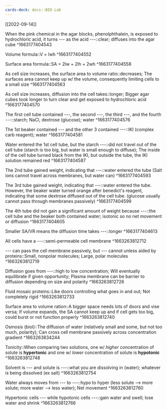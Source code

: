 ```yaml
---
cards-deck: docs::BIO Lab
---
```


[[2022-09-14]]

When the pink chemical in the agar blocks, phenolphthalein, is exposed to hydrochloric acid, it turns --- as the acid ---::clear; diffuses into the agar cube
^1663177404543

Volume formula::V = lwh
^1663177404552

Surface area formula::SA = 2lw + 2lh + 2wh
^1663177404558

As cell size increases, the surface area to volume ratio::decreases; The surfaces area cannot keep up w/ the volume, consequently limiting cells to a small size
^1663177404563

As cell size increases, diffusion into the cell takes::longer; Bigger agar cubes took longer to turn clear and get exposed to hydrochloric acid
^1663177404570

The first cell tube contained ---, the second ---, the third ---, and the fourth ---::starch; NaCl, dextrose (glucose); water
^1663177404576

The 1st beaker contained --- and the other 3 contained ---::IKI (complex carb reagent); water
^1663177404581

Water entered the 1st cell tube, but the starch ---::did not travel out of the cell tube (starch is too big, but water is small enough to diffuse); The inside of the cell tube turned black from the IKI, but outside the tube, the IKI solution remained red
^1663177404587

The 2nd tube gained weight, indicating that ---::water entered the tube (Salt ions cannot travel across membranes, but water can)
^1663177404593

The 3rd tube gained weight, indicating that ---::water entered the tube. However, the beaker water turned orange after benedict's reagent, indicating that some dextrose diffused out of the cell tube. (glucose usually cannot pass through membranes passively)
^1663177404599

The 4th tube did not gain a significant amount of weight because ---::the cell tube and the beaker both contained water; isotonic so no net movement or diffusion
^1663177404605

Smaller SA/VR means the diffusion time takes ---::longer
^1663177404613

All cells have a ---::semi-permeable cell membrane
^1663263812712

--- can pass the cell membrane passively, but --- cannot unless aided by proteins::Small, nonpolar molecules; Large, polar molecules
^1663263812719

Diffusion goes from ---::high to low concentration; Will eventually equilibrate if given opportunity; Plasma membrane can be barrier to diffusion depending on size and polarity
^1663263812726

Fluid mosaic proteins::Like doors controlling what goes in and out; Not completely rigid 
^1663263812733

Surface area to volume ration::A bigger space needs lots of doors and vise versa; If volume expands, the SA cannot keep up and if cell gets too big, could burst or not function properly
^1663263812740

Osmosis (biol)::The diffusion of water (relatively small and some, but not too much, polarity); Can cross cell membrane passively across concentration gradient
^1663263834244

Tonicity::When comparing two solutions, one w/ *higher* concentration of solute is **hypertonic** and one w/ *lower* concentration of solute is **hypotonic**
^1663263812748

Solvent is --- and solute is ---::what you are dissolving in (water); whatever is being dissolved (ex salt)
^1663263812754

Water always moves from --- to ---::hypo to hyper (less solute --> more solute; more water --> less water); Net movement
^1663263812760

Hypertonic cells --- while hypotonic cells ---::gain water and swell; lose water and shrink
^1663263812766



